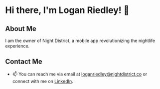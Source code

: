 # Hi there, I'm Logan Riedley! 👋

## About Me

I am the owner of Night District, a mobile app revolutionizing the nightlife experience.

## Contact Me

- 📫 You can reach me via email at [loganriedley@nightdistrict.co](mailto:loganriedley@nightdistrict.co) or connect with me on [LinkedIn]([https://www.linkedin.com/in/your_linkedin_profile/](https://www.linkedin.com/in/logan-r-66583110b/)).




<!---
lrriedley/lrriedley is a ✨ special ✨ repository because its `README.md` (this file) appears on your GitHub profile.
You can click the Preview link to take a look at your changes.
--->
